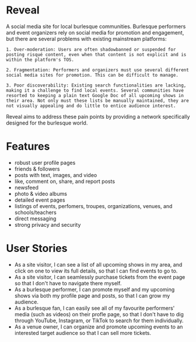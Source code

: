 # Reveal

A social media site for local burlesque communities. Burlesque performers and event organizers rely on social media for promotion and engagement, but there are several problems with existing mainstream platforms:

    1. Over-moderation: Users are often shadowbanned or suspended for posting risqué content, even when that content is not explicit and is within the platform's TOS.

    2. Fragmentation: Performers and organizers must use several different social media sites for promotion. This can be difficult to manage.

    3. Poor discoverability: Existing search functionalities are lacking, making it a challenge to find local events. Several communities have resorted to keeping a plain text Google Doc of all upcoming shows in their area. Not only must these lists be manually maintained, they are not visually appealing and do little to entice audience interest.

Reveal aims to address these pain points by providing a network specifically designed for the burlesque world.

# Features

- robust user profile pages
- friends & followers
- posts with text, images, and video
- like, comment on, share, and report posts
- newsfeed
- photo & video albums
- detailed event pages
- listings of events, perfomers, troupes, organizations, venues, and schools/teachers
- direct messaging
- strong privacy and security

# User Stories

- As a site visitor, I can see a list of all upcoming shows in my area, and click on one to view its full details, so that I can find events to go to.
- As a site visitor, I can seamlessly purchase tickets from the event page so that I don't have to navigate there myself.
- As a burlesque performer, I can promote myself and my upcoming shows via both my profile page and posts, so that I can grow my audience.
- As a burlesque fan, I can easily see all of my favourite performers' media (such as videos) on their profle page, so that I don't have to dig through YouTube, Instagram, or TikTok to search for them individually.
- As a venue owner, I can organize and promote upcoming events to an interested target audience so that I can sell more tickets.
